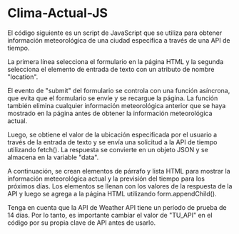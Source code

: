 # Clima-Actual-JS
El código siguiente es un script de JavaScript que se utiliza para obtener información meteorológica de una ciudad específica a través de una API de tiempo.

La primera línea selecciona el formulario en la página HTML y la segunda selecciona el elemento de entrada de texto con un atributo de nombre "location".

El evento de "submit" del formulario se controla con una función asíncrona, que evita que el formulario se envíe y se recargue la página. La función también elimina cualquier información meteorológica anterior que se haya mostrado en la página antes de obtener la información meteorológica actual.

Luego, se obtiene el valor de la ubicación especificada por el usuario a través de la entrada de texto y se envía una solicitud a la API de tiempo utilizando fetch(). La respuesta se convierte en un objeto JSON y se almacena en la variable "data".

A continuación, se crean elementos de párrafo y lista HTML para mostrar la información meteorológica actual y la previsión del tiempo para los próximos días. Los elementos se llenan con los valores de la respuesta de la API y luego se agrega a la página HTML utilizando form.appendChild().

Tenga en cuenta que la API de Weather API tiene un período de prueba de 14 días. Por lo tanto, es importante cambiar el valor de "TU_API" en el código por su propia clave de API antes de usarlo.
